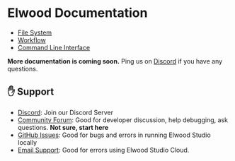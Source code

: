 # Elwood Documentation

- [File System](./fs.md)
- [Workflow](./workflow.md)
- [Command Line Interface](./cli.md)

**More documentation is coming soon.** Ping us on [Discord](https://discord.gg/ZxWKPeABNG) if you have any questions.

## :raised_hand: Support

- [Discord](https://discord.gg/ZxWKPeABNG): Join our Discord Server
- [Community Forum](https://github.com/elwood-studio/org/discussions): Good for developer discussion, help debugging, ask questions. **Not sure, start here**
- [GitHub Issues](https://github.com/elwood-studio/elwood/issues): Good for bugs and errors in running Elwood Studio locally
- [Email Support](mailto:support@elwood.studio): Good for errors using Elwood Studio Cloud.
